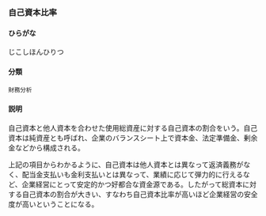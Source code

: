<div style="display:none;">

## [あ行](securities-terms?id=あ行)
## [か行](securities-terms?id=か行)
## [さ行](securities-terms?id=さ行)

</div>

### 自己資本比率

#### ひらがな

じこしほんひりつ

#### 分類

`財務分析`

#### 説明

自己資本と他人資本を合わせた使用総資産に対する自己資本の割合をいう。自己資本は純資産とも呼ばれ、企業のバランスシート上で資本金、法定準備金、剰余金などから構成される。
 
上記の項目からわかるように、自己資本は他人資本とは異なって返済義務がなく、配当金支払いも金利支払いとは異なって、業績に応じて弾力的に行えるなど、企業経営にとって安定的かつ好都合な資金源である。したがって総資本に対する自己資本の割合が大きい、すなわち自己資本比率が高いほど企業経営の安全度が高いということになる。

<div style="display:none;">

## [た行](securities-terms?id=た行)
## [な行](securities-terms?id=な行)
## [は行](securities-terms?id=は行)
## [ま行](securities-terms?id=ま行)
## [や行](securities-terms?id=や行)
## [ら行](securities-terms?id=ら行)
## [わ行](securities-terms?id=わ行)
## [英数字・記号](securities-terms?id=英数字・記号)

</div>

